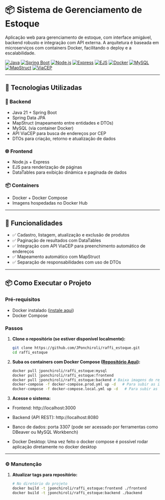# 📦 Sistema de Gerenciamento de Estoque

Aplicação web para gerenciamento de estoque, com interface amigável, backend robusto e integração com API externa. A arquitetura é baseada em microserviços com containers Docker, facilitando o deploy e a escalabilidade.

[![Java](https://img.shields.io/badge/Java-21-red?logo=java&logoColor=white)](https://www.oracle.com/java/)
[![Spring Boot](https://img.shields.io/badge/Spring%20Boot-3.2.0-brightgreen?logo=springboot)](https://spring.io/projects/spring-boot)
[![Node.js](https://img.shields.io/badge/Node.js-20.x-green?logo=node.js)](https://nodejs.org/)
[![Express](https://img.shields.io/badge/Express.js-4.x-lightgrey?logo=express)](https://expressjs.com/)
[![EJS](https://img.shields.io/badge/EJS-templates-yellow)](https://ejs.co/)
[![Docker](https://img.shields.io/badge/Docker-Compose-blue?logo=docker)](https://www.docker.com/)
[![MySQL](https://img.shields.io/badge/MySQL-8.x-blue?logo=mysql&logoColor=white)](https://www.mysql.com/)
[![MapStruct](https://img.shields.io/badge/MapStruct-mapper-blueviolet)](https://mapstruct.org/)
[![ViaCEP](https://img.shields.io/badge/API-ViaCEP-orange)](https://viacep.com.br/)

---

## 🧰 Tecnologias Utilizadas

### 🔧 Backend
- Java 21 + Spring Boot
- Spring Data JPA
- MapStruct (mapeamento entre entidades e DTOs)
- MySQL (via container Docker)
- API ViaCEP para busca de endereços por CEP
- DTOs para criação, retorno e atualização de dados

### 🌐 Frontend
- Node.js + Express
- EJS para renderização de páginas
- DataTables para exibição dinâmica e paginada de dados

### 📦 Containers
- Docker + Docker Compose
- Imagens hospedadas no Docker Hub

---

## 🚀 Funcionalidades

- ✅ Cadastro, listagem, atualização e exclusão de produtos
- ✅ Paginação de resultados com DataTables
- ✅ Integração com API ViaCEP para preenchimento automático de endereços
- ✅ Mapeamento automático com MapStruct
- ✅ Separação de responsabilidades com uso de DTOs

---

## 📦 Como Executar o Projeto

### Pré-requisitos

- Docker instalado ([instale aqui](https://docs.docker.com/get-docker/))
- Docker Compose

### Passos

1. **Clone o repositório (se estiver disponível localmente):**
   ```bash
   git clone https://github.com/JPonchiroli/raffi_estoque.git
   cd raffi_estoque
   ```

2. **Suba os containers com Docker Compose ([Repositório Aqui](https://hub.docker.com/r/jponchiroli/raffi_estoque)):**
   ```bash
   docker pull jponchiroli/raffi_estoque:mysql 
   docker pull jponchiroli/raffi_estoque:frontend 
   docker pull jponchiroli/raffi_estoque:backend # Baixa imagens do repositório
   docker-compose -f docker-compose.prod.yml up -d   # Para subir as imagens diretamente do repositório
   docker-compose -f docker-compose.local.yml up -d   # Para subir as imagens localmente
   ```

3. **Acesse o sistema:**
- Frontend: http://localhost:3000

- Backend (API REST): http://localhost:8080

- Banco de dados: porta 3307 (pode ser acessado por ferramentas como DBeaver ou MySQL Workbench)

- Docker Desktop: Uma vez feito o docker compose é possível rodar aplicação diretamente no docker desktop

 ---

### ⚙️ Manutenção 

1. **Atualizar tags para repositório:** 
   ```bash
   # No diretório do projeto
   docker build -t jponchiroli/raffi_estoque:frontend ./frontend
   docker build -t jponchiroli/raffi_estoque:backend ./backend
   ```


